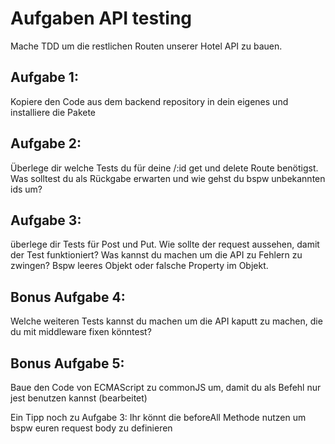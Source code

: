 # Aufgaben API testing
Mache TDD um die restlichen Routen unserer Hotel API zu bauen.
## Aufgabe 1:
Kopiere den Code aus dem backend repository in dein eigenes und installiere die Pakete
## Aufgabe 2: 
Überlege dir welche Tests du für deine /:id get und delete Route benötigst. Was solltest du als Rückgabe erwarten und wie gehst du bspw unbekannten ids um?
## Aufgabe 3: 
überlege dir Tests für Post und Put. Wie sollte der request aussehen, damit der Test funktioniert? Was kannst du machen um die API zu Fehlern zu zwingen? Bspw leeres Objekt oder falsche Property im Objekt.
## Bonus Aufgabe 4: 
Welche weiteren Tests kannst du machen um die API kaputt zu machen, die du mit middleware fixen könntest?
## Bonus Aufgabe 5: 
Baue den Code von ECMAScript zu commonJS um, damit du als Befehl nur jest benutzen kannst (bearbeitet) 

Ein Tipp noch zu Aufgabe 3: Ihr könnt die beforeAll Methode nutzen um bspw euren request body zu definieren